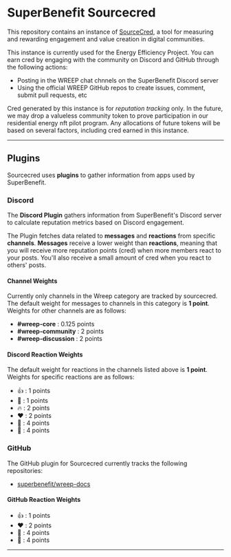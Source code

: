 # SuperBenefit Sourcecred

This repository contains an instance of [SourceCred](https://sourcecred.io/), a tool for measuring and rewarding engagement and value creation in digital communities.

This instance is currently used for the Energy Efficiency Project. You can earn cred by engaging with the community on Discord and GitHub through the following actions:

- Posting in the WREEP chat chnnels on the SuperBenefit Discord server
- Using the official WREEP GitHub repos to create issues, comment, submit pull requests, etc

Cred generated by this instance is for *reputation tracking* only. In the future, we may drop a valueless community token to prove participation in our residential energy nft pilot program. Any allocations of future tokens will be based on several factors, including cred earned in this instance.

---

## Plugins

Sourcecred uses **plugins** to gather information from apps used by SuperBenefit.

### Discord

The **Discord Plugin** gathers information from SuperBenefit's Discord server to calculate reputation metrics based on Discord engagement.

The Plugin fetches data related to **messages** and **reactions** from specific **channels**. **Messages** receive a lower weight than **reactions**, meaning that you will receive more reputation points (cred) when more members react to your posts. You'll also receive a small amount of cred when you react to others' posts.

#### Channel Weights

Currently only channels in the Wreep category are tracked by sourcecred. The default weight for messages to channels in this category is **1 point**. Weights for other channels are as follows:

- **#wreep-core**
: 0.125 points  
- **#wreep-community**
: 2 points  
- **#wreep-discussion**
: 2 points

#### Discord Reaction Weights

The default weight for reactions in the channels listed above is **1 point**. Weights for specific reactions are as follows:

- 👍
: 1 points  
- 🙌
: 1 points  
- 🔥
: 2 points  
- ❤️
: 2 points  
- 🎉
: 4 points  
- 🚀
: 4 points  

### GitHub

The GitHub plugin for Sourcecred currently tracks the following repositories:

- [superbenefit/wreep-docs](https://github.com/superbenefit/sourcecred)

#### GitHub Reaction Weights

- 👍
: 1 points  
- ❤️
: 2 points  
- 🎉
: 4 points  
- 🚀
: 4 points  

---
